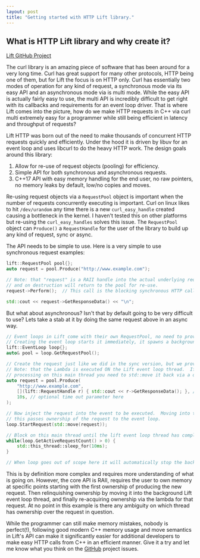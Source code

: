 ```yaml
---
layout: post
title: "Getting started with HTTP Lift library."
---
```


## What is HTTP Lift library and why create it?

[Lift GitHub Project](https://github.com/jbaldwin/liblifthttp)

The curl library is an amazing piece of software that has been around for a very long time.  Curl has great support for many other protocols, HTTP being one of them, but for Lift the focus is on HTTP only.  Curl has essentially two modes of operation for any kind of request, a synchronous mode via its easy API and an asynchronous mode via is multi mode.  While the easy API is actually fairly easy to use, the multi API is incredibly difficult to get right with its callbacks and requirements for an event loop driver.  That is where Lift comes into the picture, how do we make HTTP requests in C++ via curl multi extremely easy for a programmer while still being efficient in latency and throughput of requests?

Lift HTTP was born out of the need to make thousands of concurrent HTTP requests quickly and efficiently.  Under the hood it is driven by libuv for an event loop and uses libcurl to do the heavy HTTP work.  The design goals around this library:

1. Allow for re-use of request objects (pooling) for efficiency.
2. Simple API for both synchronous and asynchronous requests.
3. C++17 API with easy memory handling for the end user, no raw pointers, no memory leaks by default, low/no copies and moves.

Re-using request objects via a `RequestPool` object is important when the number of requests concurrently executing is important.  Curl on linux likes to hit `/dev/urandom` any time there is a new `curl_easy_handle` created causing a bottleneck in the kernel.  I haven't tested this on other platforms but re-using the `curl_easy_handles` solves this issue.  The `RequestPool` object can `Produce()` a `RequestHandle` for the user of the library to build up any kind of request, sync or async.

The API needs to be simple to use.  Here is a very simple to use synchronous request examples:
```C++
lift::RequestPool pool{};
auto request = pool.Produce("http://www.example.com");

// Note: that "request" is a RAII handle into the actual underlying request object
// and on destruction will return to the pool for re-use.
request->Perform();  // This call is the blocking synchronous HTTP call.

std::cout << request->GetResponseData() << "\n";
```

But what about asynchronous?  Isn't that by default going to be very difficult to use?  Lets take a stab at it by doing the same request above in an async way.
```C++
// Event loops in Lift come with their own RequestPool, no need to provide one.
// Creating the event loop starts it immediately, it spawns a background thread for executing requests.
lift::EventLoop loop{};
auto& pool = loop.GetRequestPool();

// Create the request just like we did in the sync version, but we provide a lambda for on completion.
// Note: that the Lambda is executed ON the Lift event loop thread.  If you want to handle on completion
// processing on this main thread you need to std::move it back via a queue or inter-thread communication.
auto request = pool.Produce(
    "http://www.example.com",
    [](lift::RequestHandle r) { std::cout << r->GetResponseData(); }, // on destruct 'r' will return to the pool.
    10s, // optional time out parameter here
);

// Now inject the request into the event to be executed.  Moving into the event loop is required,
// this passes ownership of the request to the event loop.
loop.StartRequest(std::move(request));

// Block on this main thread until the lift event loop thread has completed the request, or timed out.
while(loop.GetActiveRequestCount() > 0) {
    std::this_thread::sleep_for(10ms);
}

// When loop goes out of scope here it will automatically stop the background thread.  Alternatively you can call Stop().
```

This is by definition more complex and requires more understanding of what is going on.  However, the core API is RAII, requires the user to own memory at specific points starting with the first ownership of producing the new request.  Then relinquishing ownership by moving it into the background Lift event loop thread, and finally re-acquiring ownership via the lambda for that request.  At no point in this example is there any ambiguity on which thread has ownership over the request in question.

While the programmer can still make memory mistakes, nobody is perfect(!), following good modern C++ memory usage and move semantics in Lift's API can make it significantly easier for additional developers to make easy HTTP calls from C++ in an efficient manner.  Give it a try and let me know what you think on the [GitHub](https://github.com/jbaldwin/liblifthttp/issues) project issues.
